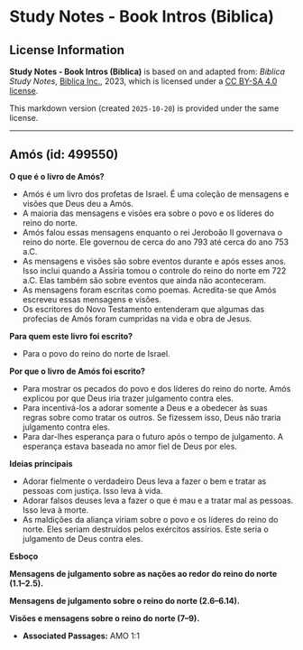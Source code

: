 # Study Notes - Book Intros (Biblica)

## License Information

**Study Notes - Book Intros (Biblica)** is based on and adapted from: _Biblica Study Notes_, [Biblica Inc.](https://www.biblica.com/), 2023, which is licensed under a [CC BY-SA 4.0 license](https://creativecommons.org/licenses/by-sa/4.0/legalcode.en).

This markdown version (created `2025-10-20`) is provided under the same license.



--------------------------------

## Amós (id: 499550)

**O que é o livro de Amós?**

* Amós é um livro dos profetas de Israel. É uma coleção de mensagens e visões que Deus deu a Amós.
* A maioria das mensagens e visões era sobre o povo e os líderes do reino do norte.
* Amós falou essas mensagens enquanto o rei Jeroboão II governava o reino do norte. Ele governou de cerca do ano 793 até cerca do ano 753 a.C.
* As mensagens e visões são sobre eventos durante e após esses anos. Isso inclui quando a Assíria tomou o controle do reino do norte em 722 a.C. Elas também são sobre eventos que ainda não aconteceram.
* As mensagens foram escritas como poemas. Acredita\-se que Amós escreveu essas mensagens e visões.
* Os escritores do Novo Testamento entenderam que algumas das profecias de Amós foram cumpridas na vida e obra de Jesus.

**Para quem este livro foi escrito?**

* Para o povo do reino do norte de Israel.

**Por que o livro de Amós foi escrito?**

* Para mostrar os pecados do povo e dos líderes do reino do norte. Amós explicou por que Deus iria trazer julgamento contra eles.
* Para incentivá\-los a adorar somente a Deus e a obedecer às suas regras sobre como tratar os outros. Se fizessem isso, Deus não traria julgamento contra eles.
* Para dar\-lhes esperança para o futuro após o tempo de julgamento. A esperança estava baseada no amor fiel de Deus por eles.

**Ideias principais**

* Adorar fielmente o verdadeiro Deus leva a fazer o bem e tratar as pessoas com justiça. Isso leva à vida.
* Adorar falsos deuses leva a fazer o que é mau e a tratar mal as pessoas. Isso leva à morte.
* As maldições da aliança viriam sobre o povo e os líderes do reino do norte. Eles seriam destruídos pelos exércitos assírios. Este seria o julgamento de Deus contra eles.

**Esboço**

**Mensagens de julgamento sobre as nações ao redor do reino do norte (1\.1–2\.5\).**

**Mensagens de julgamento sobre o reino do norte (2\.6–6\.14\).**

**Visões e mensagens sobre o reino do norte (7–9\).**

* **Associated Passages:** AMO 1:1

